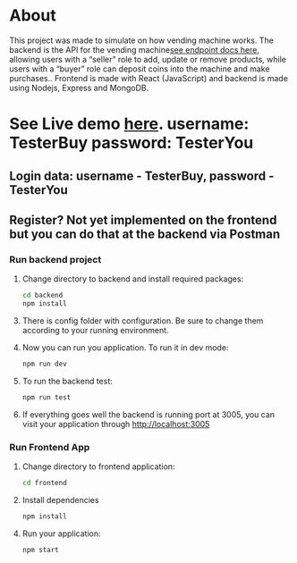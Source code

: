 # About
This project was made to simulate on how vending machine works. The backend is the API for the vending machine[see endpoint docs here](https://github.com/Ndkkqueenie/vending_machine_api/tree/main/backend#readme), allowing users with a “seller” role to add, update or remove products, while users with a “buyer” role can deposit coins into the machine and make purchases.. Frontend is made with React (JavaScript) and backend is made using Nodejs, Express and MongoDB.
# See Live demo [here](https://autumn-tree-5881.fly.dev/). username: **TesterBuy** password: **TesterYou**
## Login data: username - TesterBuy, password - TesterYou
## Register? Not yet implemented on the frontend but you can do that at the backend via Postman 
    
### Run backend project
1. Change directory to backend and install required packages:
    ```bash
    cd backend
    npm install
    ```
3) There is config folder with configuration. Be sure to change them according to your running environment.

5) Now you can run you application. To run it in dev mode:
    ```bash
    npm run dev
    ```
6) To run the backend test:
    ```bash
    npm run test
    ```
7) If everything goes well the backend is running port at 3005, you can visit your application through [http://localhost:3005](http://localhost:3005)

   
### Run Frontend App
1) Change directory to frontend application:
    ```bash
    cd frontend
    ```
2. Install dependencies
    ```bash
    npm install
    ```
4) Run your application:
    ```bash
    npm start
    ``` 